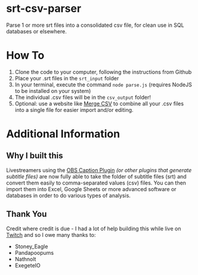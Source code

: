 # srt-csv-parser
Parse 1 or more srt files into a consolidated csv file, for clean use in SQL databases or elsewhere.

# How To
1) Clone the code to your computer, following the instructions from Github
2) Place your .srt files in the `srt_input` folder
3) In your terminal, execute the  command `node parse.js` (requires NodeJS to be installed on your system)
4) The individual .csv files will be in the `csv_output` folder!
5) Optional: use a website like [Merge CSV](https://merge-csv.com/) to combine all your .csv files into a single file for easier import and/or editing.

# Additional Information
## Why I built this
Livestreamers using the [OBS Caption Plugin](https://github.com/ratwithacompiler/OBS-captions-plugin) _(or other plugins that generate subtitle files)_ are now fully able to take the folder of subtitle files (srt) and convert them easily to comma-separated values (csv) files. You can then import them into Excel, Google Sheets or more advanced software or databases in order to do various types of analysis.

## Thank You
Credit where credit is due - I had a lot of help building this while live on [Twitch](https://twitch.tv/matty_twoshoes) and so I owe many thanks to:
- Stoney_Eagle
- Pandapoopums
- Nathnolt
- ExegeteIO